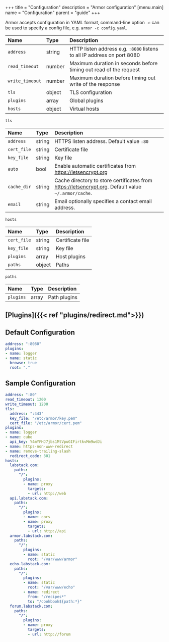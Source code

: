 +++
title = "Configuration"
description = "Armor configuration"
[menu.main]
  name = "Configuration"
  parent = "guide"
+++

Armor accepts configuration in YAML format, command-line option `-c` can be used
to specify a config file, e.g. `armor -c config.yaml`.

Name | Type | Description
:--- | :--- | :----------
`address` | string | HTTP listen address e.g. `:8080` listens to all IP address on port 8080
`read_timeout` | number | Maximum duration in seconds before timing out read of the request
`write_timeout` | number | Maximum duration before timing out write of the response
`tls` | object | TLS configuration
`plugins` | array | Global plugins
`hosts` | object | Virtual hosts

`tls`

Name | Type | Description
:--- | :--- | :----------
`address` | string | HTTPS listen address. Default value `:80`
`cert_file` | string | Certificate file
`key_file` | string | Key file
`auto` | bool | Enable automatic certificates from https://letsencrypt.org
`cache_dir` | string | Cache directory to store certificates from https://letsencrypt.org. Default value `~/.armor/cache`.
`email` | string | Email optionally specifies a contact email address.

`hosts`

Name | Type | Description
:--- | :--- | :----------
`cert_file` | string | Certificate file
`key_file` | string | Key file
`plugins` | array | Host plugins
`paths` | object | Paths

`paths`

Name | Type | Description
:--- | :--- | :----------
`plugins` | array | Path plugins

## [Plugins]({{< ref "plugins/redirect.md">}})

## Default Configuration

```yaml
address: ":8080"
plugins:
- name: logger
- name: static
  browse: true
  root: "."
```

## Sample Configuration

```yaml
address: ":80"
read_timeout: 1200
write_timeout: 1200
tls:
  address: ":443"
  key_file: "/etc/armor/key.pem"
  cert_file: "/etc/armor/cert.pem"
plugins:
- name: logger
- name: cube
  api_key: Y4mYFHJ7jbs1MtVpuGIFirtkvMm9wdJi
- name: https-non-www-redirect
- name: remove-trailing-slash
  redirect_code: 301
hosts:
  labstack.com:
    paths:
      "/":
        plugins:
        - name: proxy
          targets:
          - url: http://web
  api.labstack.com:
    paths:
      "/":
        plugins:
        - name: cors
        - name: proxy
          targets:
          - url: http://api
  armor.labstack.com:
    paths:
      "/":
        plugins:
        - name: static
          root: "/var/www/armor"
  echo.labstack.com:
    paths:
      "/":
        plugins:
        - name: static
          root: "/var/www/echo"
        - name: redirect
          from: "/recipes*"
          to: "/cookbook${path:*}"
  forum.labstack.com:
    paths:
      "/":
        plugins:
        - name: proxy
          targets:
          - url: http://forum
```
